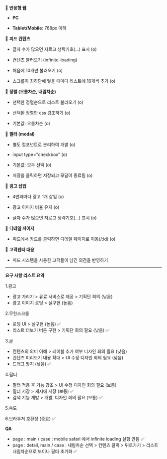 📌 **반응형 웹**

- **PC**

- **Tablet/Mobile**: 768px 이하

📌 **피드 컨텐츠**

- 글자 수가 많으면 자르고 생략기호(...) 표시 (o)

- 컨텐츠 불러오기 (infinite-loading)

- 처음에 10개만 불러오기 (o)

- 스크롤이 최하단에 닿을 때마다 리스트에 10개씩 추가 (o)

📌 **정렬 (오름차순, 내림차순)**

- 선택한 정렬순으로 리스트 불러오기 (o)

- 선택된 정렬만 css 강조하기 (o)

- 기본값: 오름차순 (o)

📌 **필터 (modal)**

- 별도 컴포넌트로 분리하여 개발 (o)

- input type="checkbox" (o)

- 기본값: 모두 선택 (o)

- 저장을 클릭하면 저장되고 모달이 종료됨 (o)

📌 **광고 삽입**

- 4번째마다 광고 1개 삽입 (o)

- 광고 이미지 비율 유지 (o)

- 글자 수가 많으면 자르고 생략기호(...) 표시 (o)

📌 **디테일 페이지**

- 피드에서 카드를 클릭하면 디테일 페이지로 이동(/:id) (o)

📌 **고객센터 대응**

- 피드 시스템을 사용한 고객들이 남긴 의견을 반영하기

---

**요구 사항 리스트 요약**

1.광고

- 광고 가리기 > 유료 서비스로 제공 > 기획단 회의 (낮음)
- 광고 이미지 로딩 > 실구현 (높음)

2.무한스크롤

- 로딩 UI > 실구현 (높음) ✅
- 리스트 더보기 버튼 구현 > 기획단 회의 필요 (낮음) ✅

3.글

- 컨텐츠의 의미 이해 > 레이블 추가 여부 디자인 회의 필요 (낮음)
- 컨텐츠 미리보기 내용 확대 > UI 수정 디자인 회의 필요 (낮음)
- 드래그 방지 (낮음) ✅

4.필터

- 필터 적용 후 기능 강조 > UI 수정 디자인 회의 필요 (보통)
- 필터 저장 > 캐시에 저장 (보통) ✅
- 검색 기능 개발 > 개발, 디자인 회의 필요 (보통) ✅

5.속도

6.브라우저 호환성 (중요) ✅

**QA**

- page : main / case : mobile safari 에서 infinite loading 실행 안됨 ✅
- page : detail, main / case : 내림차순 선택 > 컨텐츠 클릭 > 뒤로가기 > 리스트 내림차순으로 보이나
  필터 초기화 ✅
